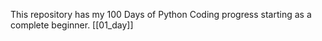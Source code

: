 This repository has my 100 Days of Python Coding progress starting as a complete beginner.
[[01_day]] 
